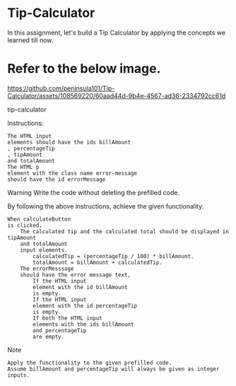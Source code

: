 # Tip-Calculator
In this assignment, let's build a Tip Calculator by applying the concepts we learned till now.

# Refer to the below image.

https://github.com/peninsula101/Tip-Calculator/assets/108569220/60aad44d-9b4e-4567-ad36-2334792cc61d

tip-calculator



Instructions:

    The HTML input
    elements should have the ids billAmount
    , percentageTip
    , tipAmount
    and totalAmount
    The HTML p
    element with the class name error-message
    should have the id errorMessage

Warning
Write the code without deleting the prefilled code.

By following the above instructions, achieve the given functionality.

    When calculateButton
    is clicked,
        The calculated tip and the calculated total should be displayed in tipAmount
        and totalAmount
        input elements.
            calculatedTip = (percentageTip / 100) * billAmount.
            totalAmount = billAmount + calculatedTip.
        The errorMesssage
        should have the error message text,
            If the HTML input
            element with the id billAmount
            is empty.
            If the HTML input
            element with the id percentageTip
            is empty.
            If both the HTML input
            elements with the ids billAmount
            and percentageTip
            are empty.

Note

    Apply the functionality to the given prefilled code.
    Assume billAmount and percentageTip will always be given as integer inputs.
